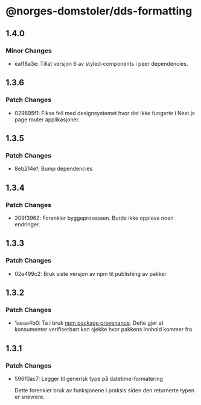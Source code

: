 # @norges-domstoler/dds-formatting

## 1.4.0

### Minor Changes

- eaff8a3e: Tillat versjon 6 av styled-components i peer dependencies.

## 1.3.6

### Patch Changes

- 029695f1: Fikse feil med designsystemet hvor det ikke fungerte i Next.js page router applikasjoner.

## 1.3.5

### Patch Changes

- 8eb214ef: Bump dependencies

## 1.3.4

### Patch Changes

- 209f3962: Forenkler byggeprosessen. Burde ikke oppleve noen endringer.

## 1.3.3

### Patch Changes

- 02e499c2: Bruk siste versjon av npm til publishing av pakker

## 1.3.2

### Patch Changes

- 1aeaa4b0: Ta i bruk [npm package provenance](https://github.blog/2023-04-19-introducing-npm-package-provenance/).
  Dette gjør at konsumenter verifiserbart kan sjekke hvor pakkens innhold kommer fra.

## 1.3.1

### Patch Changes

- 596f0ac7: Legger til generisk type på datetime-formatering

  Dette forenkler bruk av funksjonene i praksis siden den returnerte typen er snevrere.
